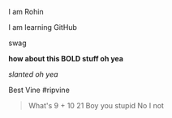 I am Rohin

I am learning GitHub

swag

**how about this BOLD stuff oh yea**

*slanted oh yea*


Best Vine #ripvine
>What's 9 + 10
>21
>Boy you stupid
>No I not
